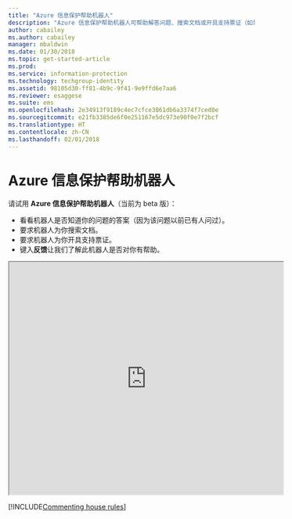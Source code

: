 ```yaml
---
title: "Azure 信息保护帮助机器人"
description: "Azure 信息保护帮助机器人可帮助解答问题、搜索文档或开具支持票证（如果你需要技术支持）。"
author: cabailey
ms.author: cabailey
manager: mbaldwin
ms.date: 01/30/2018
ms.topic: get-started-article
ms.prod: 
ms.service: information-protection
ms.technology: techgroup-identity
ms.assetid: 98105d30-ff81-4b9c-9f41-9e9ffd6e7aa6
ms.reviewer: esaggese
ms.suite: ems
ms.openlocfilehash: 2e34913f9189c4ec7cfce3861db6a3374f7ced0e
ms.sourcegitcommit: e21fb3385de6f0e251167e5dc973e90f0e7f2bcf
ms.translationtype: HT
ms.contentlocale: zh-CN
ms.lasthandoff: 02/01/2018
---
```

# <a name="help-bot-for-azure-information-protection"></a>Azure 信息保护帮助机器人

请试用 **Azure 信息保护帮助机器人**（当前为 beta 版）：

- 看看机器人是否知道你的问题的答案（因为该问题以前已有人问过）。
- 要求机器人为你搜索文档。
- 要求机器人为你开具支持票证。
- 键入**反馈**让我们了解此机器人是否对你有帮助。


<iframe width="560" height="475" src="https://webchat.botframework.com/embed/AIPformalBOT?s=SwZOTnCyj6w.cwA.zYE.Wdf87z08R7NHjtaev84v0nLC0urEfQJ2_5bUgvtIR9Q"></iframe>


[!INCLUDE[Commenting house rules](../includes/houserules.md)]
